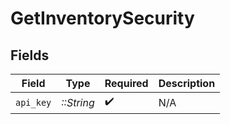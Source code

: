 # GetInventorySecurity


## Fields

| Field              | Type               | Required           | Description        |
| ------------------ | ------------------ | ------------------ | ------------------ |
| `api_key`          | *::String*         | :heavy_check_mark: | N/A                |